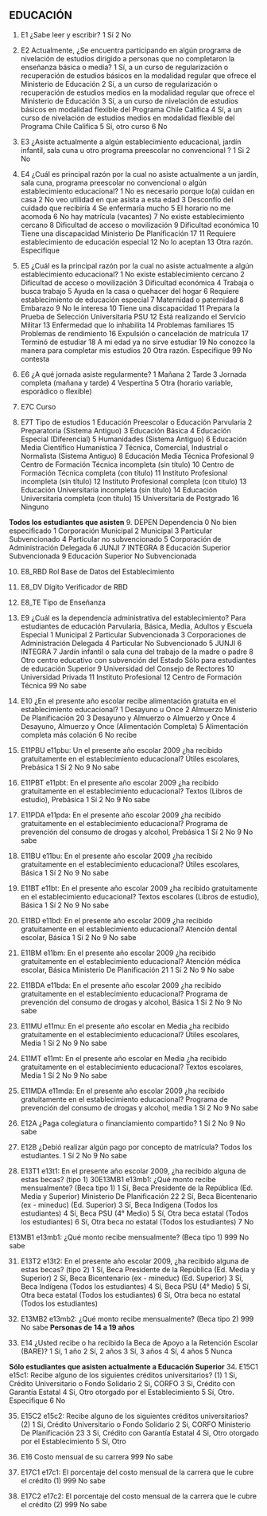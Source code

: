 ## EDUCACIÓN
1. E1 ¿Sabe leer y escribir?
1 Sí
2 No

2. E2 Actualmente, ¿Se encuentra participando en algún programa de nivelación de estudios
 dirigido a personas que no completaron la enseñanza básica o media?
 1 Sí, a un curso de regularización o recuperación de estudios básicos en la modalidad
regular que ofrece el Ministerio de Educación
2 Sí, a un curso de regularización o recuperación de estudios medios en la modalidad
regular que ofrece el Ministerio de Educación
3 Sí, a un curso de nivelación de estudios básicos en modalidad flexible del Programa
Chile Califica
4 Sí, a un curso de nivelación de estudios medios en modalidad flexible del Programa
Chile Califica
 5 Sí, otro curso
6 No

3. E3 ¿Asiste actualmente a algún establecimiento educacional, jardín infantil, sala cuna u otro
programa preescolar no convencional ?
1 Si
2 No

4. E4 ¿Cuál es principal razón por la cual no asiste actualmente a un jardín, sala cuna, programa
 preescolar no convencional o algún establecimiento educacional?
 1 No es necesario porque lo(a) cuidan en casa
2 No veo utilidad en que asista a esta edad
3 Desconfío del cuidado que recibiría
4 Se enfermaría mucho
5 El horario no me acomoda
6 No hay matrícula (vacantes)
7 No existe establecimiento cercano
8 Dificultad de acceso o movilización
9 Dificultad económica
10 Tiene una discapacidad
Ministerio De Planificación 17
11 Requiere establecimiento de educación especial
12 No lo aceptan
13 Otra razón. Especifique

5. E5 ¿Cuál es la principal razón por la cual no asiste actualmente a algún establecimiento
 educacional?
 1 No existe establecimiento cercano
2 Dificultad de acceso o movilización
3 Dificultad económica
4 Trabaja o busca trabajo
5 Ayuda en la casa o quehacer del hogar
6 Requiere establecimiento de educación especial
7 Maternidad o paternidad
8 Embarazo
9 No le interesa
10 Tiene una discapacidad
11 Prepara la Prueba de Selección Universitaria PSU
12 Está realizando el Servicio Militar
13 Enfermedad que lo inhabilita
14 Problemas familiares
15 Problemas de rendimiento
16 Expulsión o cancelación de matrícula
17 Terminó de estudiar
18 A mi edad ya no sirve estudiar
19 No conozco la manera para completar mis estudios
20 Otra razón. Especifique
99 No contesta

6. E6 ¿A qué jornada asiste regularmente?
1 Mañana
2 Tarde
3 Jornada completa (mañana y tarde)
4 Vespertina
5 Otra (horario variable, esporádico o flexible)

7. E7C Curso

8. E7T Tipo de estudios
1 Educación Preescolar o Educación Parvularia
2 Preparatoria (Sistema Antiguo)
3 Educación Básica
4 Educación Especial (Diferencial)
5 Humanidades (Sistema Antiguo)
6 Educación Media Científico Humanística
7 Técnica, Comercial, Industrial o Normalista (Sistema Antiguo)
8 Educación Media Técnica Profesional
9 Centro de Formación Técnica incompleta (sin título)
10 Centro de Formación Técnica completa (con título)
11 Instituto Profesional incompleta (sin título)
12 Instituto Profesional completa (con título)
13 Educación Universitaria incompleta (sin título)
14 Educación Universitaria completa (con título)
15 Universitaria de Postgrado
16 Ninguno

**Todos los estudiantes que asisten**
9. DEPEN Dependencia
0 No bien especificado
1 Corporación Municipal
2 Municipal
3 Particular Subvencionado
4 Particular no subvencionado
5 Corporación de Administración Delegada
6 JUNJI
7 INTEGRA
8 Educación Superior Subvencionada
9 Educación Superior No Subvencionada


10. E8_RBD Rol Base de Datos del Establecimiento
11. E8_DV Dígito Verificador de RBD
12. E8_TE Tipo de Enseñanza
13. E9 ¿Cuál es la dependencia administrativa del establecimiento? Para estudiantes de educación Parvularia, Básica, Media, Adultos y Escuela Especial
1 Municipal
2 Particular Subvencionada
3 Corporaciones de Administración Delegada
4 Particular No Subvencionado
5 JUNJI
6 INTEGRA
7 Jardín infantil o sala cuna del trabajo de la madre o padre
8 Otro centro educativo con subvención del Estado
Sólo para estudiantes de educación Superior
9 Universidad del Consejo de Rectores
10 Universidad Privada
11 Instituto Profesional
12 Centro de Formación Técnica
99 No sabe

14. E10 ¿En el presente año escolar recibe alimentación gratuita en el establecimiento
educacional?
1 Desayuno u Once
2 Almuerzo
Ministerio De Planificación 20
3 Desayuno y Almuerzo o Almuerzo y Once
4 Desayuno, Almuerzo y Once (Alimentación Completa)
5 Alimentación completa más colación
6 No recibe

15. E11PBU e11pbu: Un el presente año escolar 2009 ¿ha recibido gratuitamente en el
 establecimiento educacional? Útiles escolares, Prebásica
 1 Sí
2 No
9 No sabe

16. E11PBT e11pbt: En el presente año escolar 2009 ¿ha recibido gratuitamente en el
 establecimiento educacional? Textos (Libros de estudio), Prebásica
 1 Sí
2 No
9 No sabe

17. E11PDA e11pda: En el presente año escolar 2009 ¿ha recibido gratuitamente en el establecimiento
 educacional? Programa de prevención del consumo de drogas y alcohol, Prebásica
 1 Sí
2 No
9 No sabe

18. E11BU e11bu: En el presente año escolar 2009 ¿ha recibido gratuitamente en el establecimiento
 educacional? Útiles escolares, Básica
 1 Sí
2 No
9 No sabe

19. E11BT e11bt: En el presente año escolar 2009 ¿ha recibido gratuitamente en el establecimiento
 educacional? Textos escolares (Libros de estudio), Básica
 1 Sí
2 No
9 No sabe

20. E11BD e11bd: En el presente año escolar 2009 ¿ha recibido gratuitamente en el establecimiento
 educacional? Atención dental escolar, Básica
 1 Sí
2 No
9 No sabe

21. E11BM e11bm: En el presente año escolar 2009 ¿ha recibido gratuitamente en el establecimiento
 educacional? Atención médica escolar, Básica
Ministerio De Planificación 21
1 Sí
2 No
9 No sabe

22. E11BDA e11bda: En el presente año escolar 2009 ¿ha recibido gratuitamente en el establecimiento
 educacional? Programa de prevención del consumo de drogas y alcohol, Básica
 1 Sí
2 No
9 No sabe

23. E11MU e11mu: En el presente año escolar en Media ¿ha recibido gratuitamente en el
establecimiento educacional? Útiles escolares, Media
1 Sí
2 No
9 No sabe

24. E11MT e11mt: En el presente año escolar en Media ¿ha recibido gratuitamente en el
establecimiento educacional? Textos escolares, Media
1 Sí
2 No
9 No sabe

26. E11MDA e11mda: En el presente año escolar 2009 ¿ha recibido gratuitamente en el
establecimiento educacional? Programa de prevención del consumo de drogas y alcohol, media
1 Sí
2 No
9 No sabe

27. E12A ¿Paga colegiatura o financiamiento compartido?
1 Sí
2 No
9 No sabe

28. E12B ¿Debió realizar algún pago por concepto de matrícula?
Todos los estudiantes.
1 Sí
2 No
9 No sabe

29. E13T1 e13t1: En el presente año escolar 2009, ¿ha recibido alguna de estas becas? (tipo 1)
30E13MB1 e13mb1: ¿Qué monto recibe mensualmente? (Beca tipo 1)
1 Sí, Beca Presidente de la República (Ed. Media y Superior)
Ministerio De Planificación 22
2 Sí, Beca Bicentenario (ex - mineduc) (Ed. Superior)
3 Sí, Beca Indígena (Todos los estudiantes)
4 Sí, Beca PSU (4° Medio)
5 Sí, Otra beca estatal (Todos los estudiantes)
6 Sí, Otra beca no estatal (Todos los estudiantes)
7 No

E13MB1 e13mb1: ¿Qué monto recibe mensualmente? (Beca tipo 1)
999 No sabe

31. E13T2 e13t2: En el presente año escolar 2009, ¿ha recibido alguna de estas becas? (tipo 2)
1 Sí, Beca Presidente de la República (Ed. Media y Superior)
2 Sí, Beca Bicentenario (ex - mineduc) (Ed. Superior)
3 Sí, Beca Indígena (Todos los estudiantes)
4 Sí, Beca PSU (4° Medio)
5 Sí, Otra beca estatal (Todos los estudiantes)
6 Sí, Otra beca no estatal (Todos los estudiantes)


32. E13MB2 e13mb2: ¿Qué monto recibe mensualmente? (Beca tipo 2)
999 No sabe
**Personas de 14 a 19 años**
33. E14 ¿Usted recibe o ha recibido la Beca de Apoyo a la Retención Escolar (BARE)?
1 Sí, 1 año
2 Sí, 2 años
3 Sí, 3 años
4 Sí, 4 años
5 Nunca

**Sólo estudiantes que asisten actualmente a Educación Superior**
34. E15C1 e15c1: Recibe alguno de los siguientes créditos universitarios? (1)
1 Si, Crédito Universitario o Fondo Solidario
2 Si, CORFO
3 Si, Crédito con Garantía Estatal
4 Si, Otro otorgado por el Establecimiento
5 Sí, Otro. Especifique
6 No

35. E15C2 e15c2: Recibe alguno de los siguientes créditos universitarios? (2)
1 Si, Crédito Universitario o Fondo Solidario
2 Si, CORFO
Ministerio De Planificación 23
3 Si, Crédito con Garantía Estatal
4 Si, Otro otorgado por el Establecimiento
5 Sí, Otro

36. E16 Costo mensual de su carrera
999 No sabe

37. E17C1 e17c1: El porcentaje del costo mensual de la carrera que le cubre el crédito (1)
999 No sabe

38. E17C2 e17c2: El porcentaje del costo mensual de la carrera que le cubre el crédito (2)
999 No sabe
